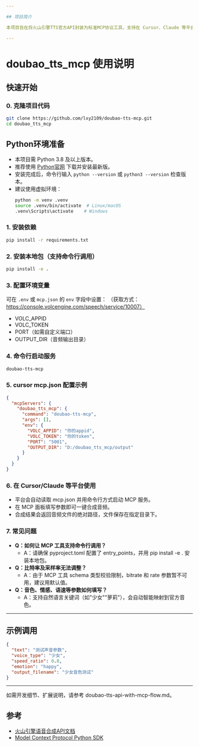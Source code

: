 ```yaml
---

## 项目简介

本项目旨在将火山引擎TTS官方API封装为标准MCP协议工具，支持在 Cursor、Claude 等平台通过自然语言参数调用，实现一键语音合成。适用于需要自定义音色、参数映射、自动化批量语音生成的开发者场景。

---
```


# doubao_tts_mcp 使用说明

## 快速开始

### 0. 克隆项目代码

```bash
git clone https://github.com/lxy2109/doubao-tts-mcp.git
cd doubao_tts_mcp
```

## Python环境准备

- 本项目需 Python 3.8 及以上版本。
- 推荐使用 [Python官网](https://www.python.org/downloads/) 下载并安装最新版。
- 安装完成后，命令行输入 `python --version` 或 `python3 --version` 检查版本。
- 建议使用虚拟环境：
  ```bash
  python -m venv .venv
  source .venv/bin/activate  # Linux/macOS
  .venv\Scripts\activate    # Windows
  ```

### 1. 安装依赖

```bash
pip install -r requirements.txt
```

### 2. 安装本地包（支持命令行调用）

```bash
pip install -e .
```

### 3. 配置环境变量

可在 `.env` 或 `mcp.json` 的 `env` 字段中设置：
（获取方式：https://console.volcengine.com/speech/service/10007）
- VOLC_APPID
- VOLC_TOKEN
- PORT（如需自定义端口）
- OUTPUT_DIR（音频输出目录）

### 4. 命令行启动服务

```bash
doubao-tts-mcp
```

### 5. cursor mcp.json 配置示例

```json
{
  "mcpServers": {
    "doubao_tts_mcp": {
      "command": "doubao-tts-mcp",
      "args": [],
      "env": {
        "VOLC_APPID": "你的appid",
        "VOLC_TOKEN": "你的token",
        "PORT": "5001",
        "OUTPUT_DIR": "D:/doubao_tts_mcp/output"
      }
    }
  }
}
```

### 6. 在 Cursor/Claude 等平台使用

- 平台会自动读取 mcp.json 并用命令行方式启动 MCP 服务。
- 在 MCP 面板填写参数即可一键合成音频。
- 合成结果会返回音频文件的绝对路径，文件保存在指定目录下。

### 7. 常见问题

- **Q：如何让 MCP 工具支持命令行调用？**
  - A：请确保 pyproject.toml 配置了 entry_points，并用 pip install -e . 安装本地包。
- **Q：比特率及采样率无法调整？**
  - A：由于 MCP 工具 schema 类型校验限制，bitrate 和 rate 参数暂不可用，建议用默认值。
- **Q：音色、情感、语速等参数如何填写？**
  - A：支持自然语言关键词（如"少女""萝莉"），会自动智能映射到官方音色。

---

## 示例调用

```json
{
  "text": "测试声音参数",
  "voice_type": "少女",
  "speed_ratio": 0.8,
  "emotion": "happy",
  "output_filename": "少女音色测试"
}
```

---

如需开发细节、扩展说明，请参考 doubao-tts-api-with-mcp-flow.md。

## 参考
- [火山引擎语音合成API文档](https://www.volcengine.com/docs/6561/1257584)
- [Model Context Protocol Python SDK](https://github.com/modelcontextprotocol/python-sdk) 